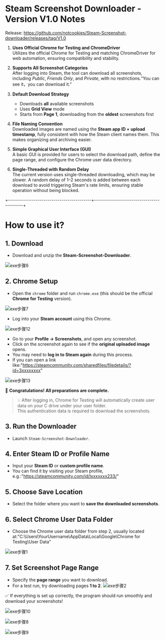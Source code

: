 # Steam Screenshot Downloader - Version V1.0 Notes
Release: https://github.com/notcookies/Steam-Screenshot-downloader/releases/tag/V1.0

1. **Uses Official Chrome for Testing and ChromeDriver**  
   Utilizes the official Chrome for Testing and matching ChromeDriver for web automation, ensuring compatibility and stability.

2. **Supports All Screenshot Categories**  
   After logging into Steam, the tool can download all screenshots, including *Public*, *Friends Only*, and *Private*, with no restrictions.“You can see it，you can download it.”

3. **Default Download Strategy**  
   - Downloads **all** available screenshots  
   - Uses **Grid View** mode  
   - Starts from **Page 1**, downloading from the **oldest** screenshots first  

4. **File Naming Convention**  
   Downloaded images are named using the **Steam app ID + upload timestamp**, fully consistent with how the Steam client names them. This makes organizing and archiving easier.

5. **Simple Graphical User Interface (GUI)**  
   A basic GUI is provided for users to select the download path, define the page range, and configure the Chrome user data directory.

6. **Single-Threaded with Random Delay**  
   The current version uses single-threaded downloading, which may be slower. A random delay of 1–2 seconds is added between each download to avoid triggering Steam's rate limits, ensuring stable operation without being blocked.

+------------------------------------------+------------------------------------------+


# How to use it?

## 1. Download

- Download and unzip the **Steam-Screenshot-Downloader**.
  
![exe步骤6](https://github.com/user-attachments/assets/8736847d-1235-4563-8057-addd09a57cd8)

## 2. Chrome Setup

- Open the `chrome` folder and run `chrome.exe` (this should be the official **Chrome for Testing** version).
 
![exe步骤7](https://github.com/user-attachments/assets/8c20cd48-3123-4a71-8e89-c01b8075a9a4)

- Log into your **Steam account** using this Chrome.

![exe步骤12](https://github.com/user-attachments/assets/13398610-da5b-4ced-a4a1-91113f91383e)

- Go to your **Profile → Screenshots**, and open any screenshot.
- Click on the screenshot again to see if the **original uploaded image** opens.
- You may need to **log in to Steam again** during this process.
- If you can open a link like:"https://steamcommunity.com/sharedfiles/filedetails/?id=3xxxxxxxx"

![exe步骤13](https://github.com/user-attachments/assets/b5402964-6d55-48ce-bed6-6cd778976192)

🎉 **Congratulations! All preparations are complete.**

> 💡 After logging in, Chrome for Testing will automatically create user data on your C drive under your user folder.  
> This authentication data is required to download the screenshots.

## 3. Run the Downloader

- Launch `Steam-Screenshot-Downloader`.

## 4. Enter Steam ID or Profile Name

- Input your **Steam ID** or **custom profile name**.
- You can find it by visiting your Steam profile, e.g.:"https://steamcommunity.com/id/lxxxxxxx233/"

## 5. Choose Save Location

- Select the folder where you want to **save the downloaded screenshots**.

## 6. Select Chrome User Data Folder

- Choose the Chrome user data folder from step 2, usually located at:"C:\Users\YourUsername\AppData\Local\Google\Chrome for Testing\User Data"

![exe步骤1](https://github.com/user-attachments/assets/83957562-2033-453c-babb-6d258731c5d3)

## 7. Set Screenshot Page Range

- Specify the **page range** you want to download.
- For a test run, try downloading pages **1 to 2**.
![exe步骤2](https://github.com/user-attachments/assets/4a8e51d8-75e6-4a3a-90d0-7ee8e159e79d)

✅ If everything is set up correctly, the program should run smoothly and download your screenshots!

![exe步骤10](https://github.com/user-attachments/assets/d5d29944-7d71-4a2a-b0c0-6380c518ba88)

![exe步骤8](https://github.com/user-attachments/assets/d33b72f8-b3ad-4779-aed9-a9cdefa4c0d3)

![exe步骤9](https://github.com/user-attachments/assets/f3f37005-92e9-403a-bc5c-8c4119299e63)






